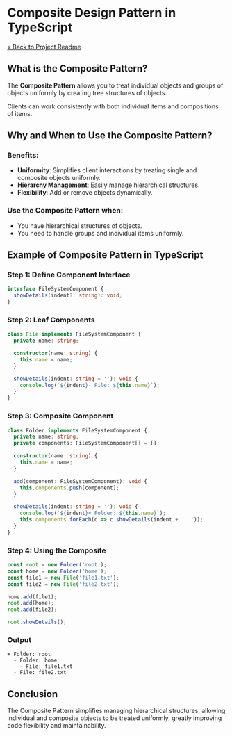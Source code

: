 # Composite Design Pattern in TypeScript

[« Back to Project Readme](https://github.com/adamrichardturner/design-patterns/blob/main/README.md)

## What is the Composite Pattern?

The **Composite Pattern** allows you to treat individual objects and groups of objects uniformly by creating tree structures of objects. 

Clients can work consistently with both individual items and compositions of items.

## Why and When to Use the Composite Pattern?

### Benefits:
- **Uniformity**: Simplifies client interactions by treating single and composite objects uniformly.
- **Hierarchy Management**: Easily manage hierarchical structures.
- **Flexibility**: Add or remove objects dynamically.

### Use the Composite Pattern when:
- You have hierarchical structures of objects.
- You need to handle groups and individual items uniformly.

## Example of Composite Pattern in TypeScript

### Step 1: Define Component Interface

```typescript
interface FileSystemComponent {
  showDetails(indent?: string): void;
}
```

### Step 2: Leaf Components

```typescript
class File implements FileSystemComponent {
  private name: string;

  constructor(name: string) {
    this.name = name;
  }

  showDetails(indent: string = ''): void {
    console.log(`${indent}- File: ${this.name}`);
  }
}
```

### Step 3: Composite Component

```typescript
class Folder implements FileSystemComponent {
  private name: string;
  private components: FileSystemComponent[] = [];

  constructor(name: string) {
    this.name = name;
  }

  add(component: FileSystemComponent): void {
    this.components.push(component);
  }

  showDetails(indent: string = ''): void {
    console.log(`${indent}+ Folder: ${this.name}`);
    this.components.forEach(c => c.showDetails(indent + '  '));
  }
}
```

### Step 4: Using the Composite

```typescript
const root = new Folder('root');
const home = new Folder('home');
const file1 = new File('file1.txt');
const file2 = new File('file2.txt');

home.add(file1);
root.add(home);
root.add(file2);

root.showDetails();
```

### Output
```
+ Folder: root
  + Folder: home
    - File: file1.txt
  - File: file2.txt
```

## Conclusion

The Composite Pattern simplifies managing hierarchical structures, allowing individual and composite objects to be treated uniformly, greatly improving code flexibility and maintainability.
